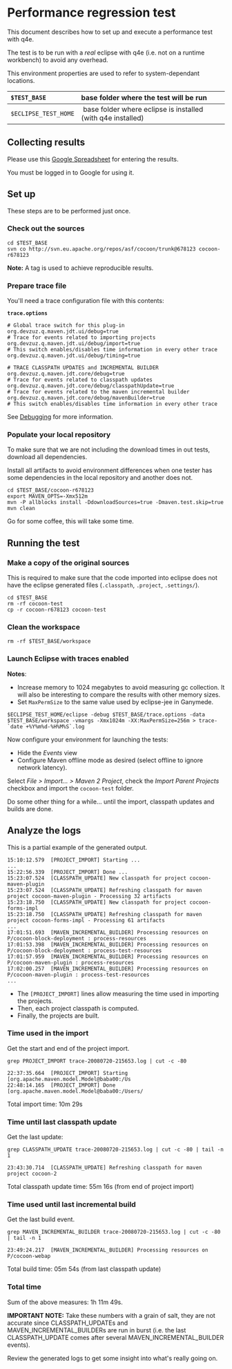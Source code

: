 # Performance regression test #

This document describes how to set up and execute a performance test with q4e.

The test is to be run with a _real_ eclipse with q4e (i.e. not on a runtime workbench) to avoid any overhead.

This environment properties are used to refer to system-dependant locations.

| `$TEST_BASE` | base folder where the test will be run |
|:-------------|:---------------------------------------|
| `$ECLIPSE_TEST_HOME` | base folder where eclipse is installed (with q4e installed) |

## Collecting results ##

Please use this [Google Spreadsheet](http://spreadsheets.google.com/ccc?key=pVVP0XaCIaduJQa7RKloQAw&inv=q4e-dev@googlegroups.com&t=2349835949762579839&guest) for entering the results.

You must be logged in to Google for using it.

## Set up ##

These steps are to be performed just once.

### Check out the sources ###
```
cd $TEST_BASE
svn co http://svn.eu.apache.org/repos/asf/cocoon/trunk@678123 cocoon-r678123
```

**Note:** A tag is used to achieve reproducible results.

### Prepare trace file ###

You'll need a trace configuration file with this contents:

**`trace.options`**
```
# Global trace switch for this plug-in
org.devzuz.q.maven.jdt.ui/debug=true
# Trace for events related to importing projects
org.devzuz.q.maven.jdt.ui/debug/import=true
# This switch enables/disables time information in every other trace 
org.devzuz.q.maven.jdt.ui/debug/timing=true

# TRACE CLASSPATH UPDATES and INCREMENTAL BUILDER
org.devzuz.q.maven.jdt.core/debug=true
# Trace for events related to classpath updates
org.devzuz.q.maven.jdt.core/debug/classpathUpdate=true
# Trace for events related to the maven incremental builder
org.devzuz.q.maven.jdt.core/debug/mavenBuilder=true
# This switch enables/disables time information in every other trace 
```

See [Debugging](Debugging.md) for more information.

### Populate your local repository ###

To make sure that we are not including the download times in out tests, download all dependencies.

Install all artifacts to avoid environment differences when one tester has some dependencies in the local repository and another does not.

```
cd $TEST_BASE/cocoon-r678123
export MAVEN_OPTS=-Xmx512m
mvn -P allblocks install -DdownloadSources=true -Dmaven.test.skip=true
mvn clean
```

Go for some coffee, this will take some time.

## Running the test ##

### Make a copy of the original sources ###
This is required to make sure that the code imported into eclipse
does not have the eclipse generated files (`.classpath`, `.project`, `.settings/`).

```
cd $TEST_BASE
rm -rf cocoon-test
cp -r cocoon-r678123 cocoon-test
```

### Clean the workspace ###

```
rm -rf $TEST_BASE/workspace
```

### Launch Eclipse with traces enabled ###

**Notes**:

  * Increase memory to 1024 megabytes to avoid measuring gc collection. It will also be interesting to compare the results with other memory sizes.
  * Set `MaxPermSize` to the same value used by eclipse-jee in Ganymede.

```
$ECLIPSE_TEST_HOME/eclipse -debug $TEST_BASE/trace.options -data $TEST_BASE/workspace -vmargs -Xmx1024m -XX:MaxPermSize=256m > trace-`date +%Y%m%d-%H%M%S`.log
```

Now configure your environment for launching the tests:
  * Hide the _Events_ view
  * Configure Maven offline mode as desired (select offline to ignore network latency).

Select _File > Import... > Maven 2 Project_, check the _Import Parent Projects_ checkbox and import the `cocoon-test` folder.

Do some other thing for a while... until the import, classpath updates and builds are done.

## Analyze the logs ##

This is a partial example of the generated output.
```
15:10:12.579  [PROJECT_IMPORT] Starting ...
...
15:22:56.339  [PROJECT_IMPORT] Done ...
15:23:07.524  [CLASSPATH_UPDATE] New classpath for project cocoon-maven-plugin
15:23:07.524  [CLASSPATH_UPDATE] Refreshing classpath for maven project cocoon-maven-plugin - Processing 32 artifacts
15:23:18.750  [CLASSPATH_UPDATE] New classpath for project cocoon-forms-impl
15:23:18.750  [CLASSPATH_UPDATE] Refreshing classpath for maven project cocoon-forms-impl - Processing 61 artifacts
...
17:01:51.693  [MAVEN_INCREMENTAL_BUILDER] Processing resources on P/cocoon-block-deployment : process-resources
17:01:53.398  [MAVEN_INCREMENTAL_BUILDER] Processing resources on P/cocoon-block-deployment : process-test-resources
17:01:57.959  [MAVEN_INCREMENTAL_BUILDER] Processing resources on P/cocoon-maven-plugin : process-resources
17:02:00.257  [MAVEN_INCREMENTAL_BUILDER] Processing resources on P/cocoon-maven-plugin : process-test-resources
...
```

  * The `[PROJECT_IMPORT]` lines allow measuring the time used in importing the projects.
  * Then, each project classpath is computed.
  * Finally, the projects are built.

### Time used in the import ###

Get the start and end of the project import.
```
grep PROJECT_IMPORT trace-20080720-215653.log | cut -c -80
```

```
22:37:35.664  [PROJECT_IMPORT] Starting [org.apache.maven.model.Model@baba00:/Us
22:48:14.165  [PROJECT_IMPORT] Done [org.apache.maven.model.Model@baba00:/Users/
```

Total import time: 10m 29s

### Time until last classpath update ###
Get the last update:
```
grep CLASSPATH_UPDATE trace-20080720-215653.log | cut -c -80 | tail -n 1 
```

```
23:43:30.714  [CLASSPATH_UPDATE] Refreshing classpath for maven project cocoon-2
```

Total classpath update time: 55m 16s (from end of project import)

### Time used until last incremental build ###

Get the last build event.

```
grep MAVEN_INCREMENTAL_BUILDER trace-20080720-215653.log | cut -c -80 | tail -n 1 
```

```
23:49:24.217  [MAVEN_INCREMENTAL_BUILDER] Processing resources on P/cocoon-webap
```

Total build time: 05m 54s (from last classpath update)

### Total time ###

Sum of the above measures: 1h 11m 49s.

**IMPORTANT NOTE:** Take these numbers with a grain of salt, they are not accurate since CLASSPATH\_UPDATEs and MAVEN\_INCREMENTAL\_BUILDERs are run in burst (i.e. the last CLASSPATH\_UPDATE comes after several MAVEN\_INCREMENTAL\_BUILDER events).

Review the generated logs to get some insight into what's really going on.